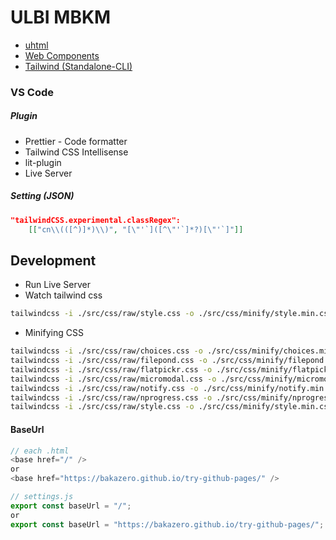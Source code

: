 # ULBI MBKM

- [uhtml](https://github.com/WebReflection/uhtml)
- [Web Components](https://developer.mozilla.org/en-US/docs/Web/API/Web_components)
- [Tailwind (Standalone-CLI)](https://tailwindcss.com/blog/standalone-cli)

### VS Code

##### Plugin

- Prettier - Code formatter
- Tailwind CSS Intellisense
- lit-plugin
- Live Server

##### Setting (JSON)

```json
"tailwindCSS.experimental.classRegex":
    [["cn\\(([^)]*)\\)", "[\"'`]([^\"'`]*?)[\"'`]"]]
```

## Development

- Run Live Server
- Watch tailwind css

```bash
tailwindcss -i ./src/css/raw/style.css -o ./src/css/minify/style.min.css --watch
```

- Minifying CSS

```bash
tailwindcss -i ./src/css/raw/choices.css -o ./src/css/minify/choices.min.css --minify
tailwindcss -i ./src/css/raw/filepond.css -o ./src/css/minify/filepond.min.css --minify
tailwindcss -i ./src/css/raw/flatpickr.css -o ./src/css/minify/flatpickr.min.css --minify
tailwindcss -i ./src/css/raw/micromodal.css -o ./src/css/minify/micromodal.min.css --minify
tailwindcss -i ./src/css/raw/notify.css -o ./src/css/minify/notify.min.css --minify
tailwindcss -i ./src/css/raw/nprogress.css -o ./src/css/minify/nprogress.min.css --minify
tailwindcss -i ./src/css/raw/style.css -o ./src/css/minify/style.min.css --minify
```

#### BaseUrl

```js
// each .html
<base href="/" />
or
<base href="https://bakazero.github.io/try-github-pages/" />

// settings.js
export const baseUrl = "/";
or
export const baseUrl = "https://bakazero.github.io/try-github-pages/";
```
